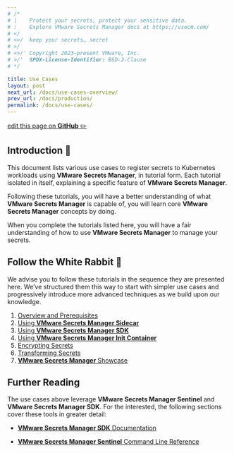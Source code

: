 ```yaml
---
# /*
# |    Protect your secrets, protect your sensitive data.
# :    Explore VMware Secrets Manager docs at https://vsecm.com/
# </
# <>/  keep your secrets… secret
# >/
# <>/' Copyright 2023–present VMware, Inc.
# >/'  SPDX-License-Identifier: BSD-2-Clause
# */

title: Use Cases
layout: post
next_url: /docs/use-cases-overview/
prev_url: /docs/production/
permalink: /docs/use-cases/
---
```


<p class="github-button"
><a
href="https://github.com/vmware-tanzu/secrets-manager/blob/main/docs/_pages/0180-use-cases.md"
>edit this page on <strong>GitHub</strong> ✏️</a></p>

## Introduction 🐢

This document lists various use cases to register secrets to Kubernetes
workloads using **VMware Secrets Manager**, in tutorial form. Each tutorial isolated in
itself, explaining a specific feature of **VMware Secrets Manager**.

Following these tutorials, you will have a better understanding of what
**VMware Secrets Manager** is capable of, you will learn core **VMware Secrets Manager** concepts by doing.

When you complete the tutorials listed here, you will have a fair understanding
of how to use **VMware Secrets Manager** to manage your secrets.

## Follow the White Rabbit 🐇

We advise you to follow these tutorials in the sequence they are presented here.
We’ve structured them this way to start with simpler use cases and progressively
introduce more advanced techniques as we build upon our knowledge.

1. [Overview and Prerequisites](/docs/use-cases-overview)
2. [Using **VMware Secrets Manager Sidecar**](/docs/use-case-sidecar)
3. [Using **VMware Secrets Manager SDK**](/docs/use-case-sdk)
4. [Using **VMware Secrets Manager Init Container**](/docs/use-case-init-container)
5. [Encrypting Secrets](/docs/use-case-encryption)
6. [Transforming Secrets](/docs/use-case-transformation)
7. [**VMware Secrets Manager** Showcase](/docs/showcase)

## Further Reading

The use cases above leverage **VMware Secrets Manager Sentinel** and **VMware Secrets Manager SDK**. For the
interested, the following sections cover these tools in greater detail:

* [**VMware Secrets Manager SDK** Documentation](/docs/sdk)
<!-- TODO: Fix below link -->
* [**VMware Secrets Manager Sentinel** Command Line Reference](/docs/sentinel)
